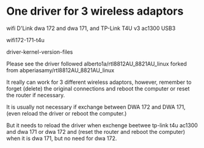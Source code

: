 # One driver for 3 wireless adaptors

wifi   D'Link dwa 172 and dwa 171, and TP-Link T4U v3 ac1300 USB3 

wifi172-171-t4u

driver-kernel-version-files


Please see the driver followed
alberto1a/rtl8812AU_8821AU_linux forked from abperiasamy/rtl8812AU_8821AU_linux

It really can work for 3 different wireless adaptors,
   however, remember to forget (delete) the original connections 
   and reboot the computer or reset the router if necessary.
   
It is usually not necessary if exchange between DWA 172 and DWA 171,
   (even reload the driver or reboot the computer.)
   
But it needs to reload the driver when exchenge beetwee tp-link t4u ac1300 and  dwa 171 or dwa 172
    and (reset the router and reboot the computer) when it is dwa 171, but no need for dwa 172.

